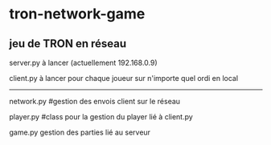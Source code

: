 # tron-network-game
jeu de TRON en réseau
-


server.py à lancer (actuellement 192.168.0.9)

client.py à lancer pour chaque joueur sur n'importe quel ordi en local


-----
network.py #gestion des envois client sur le réseau

player.py #class pour la gestion du player lié à client.py

game.py gestion des parties lié au serveur
